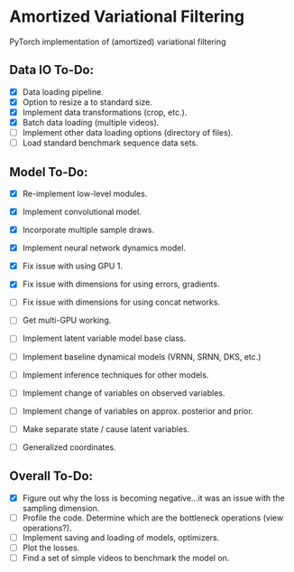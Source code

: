 # Amortized Variational Filtering
PyTorch implementation of (amortized) variational filtering

## Data IO To-Do:
- [x] Data loading pipeline.
- [x] Option to resize a to standard size.
- [x] Implement data transformations (crop, etc.).
- [x] Batch data loading (multiple videos).
- [ ] Implement other data loading options (directory of files).
- [ ] Load standard benchmark sequence data sets.

## Model To-Do:
- [x] Re-implement low-level modules.
- [x] Implement convolutional model.
- [x] Incorporate multiple sample draws.
- [x] Implement neural network dynamics model.
- [x] Fix issue with using GPU 1.
- [x] Fix issue with dimensions for using errors, gradients.
- [ ] Fix issue with dimensions for using concat networks.
- [ ] Get multi-GPU working.

- [ ] Implement latent variable model base class.
- [ ] Implement baseline dynamical models (VRNN, SRNN, DKS, etc.)
- [ ] Implement inference techniques for other models.

- [ ] Implement change of variables on observed variables.
- [ ] Implement change of variables on approx. posterior and prior.
- [ ] Make separate state / cause latent variables.
- [ ] Generalized coordinates.

## Overall To-Do:
- [x] Figure out why the loss is becoming negative...it was an issue with the sampling dimension.
- [ ] Profile the code. Determine which are the bottleneck operations (view operations?).
- [ ] Implement saving and loading of models, optimizers.
- [ ] Plot the losses.
- [ ] Find a set of simple videos to benchmark the model on.
